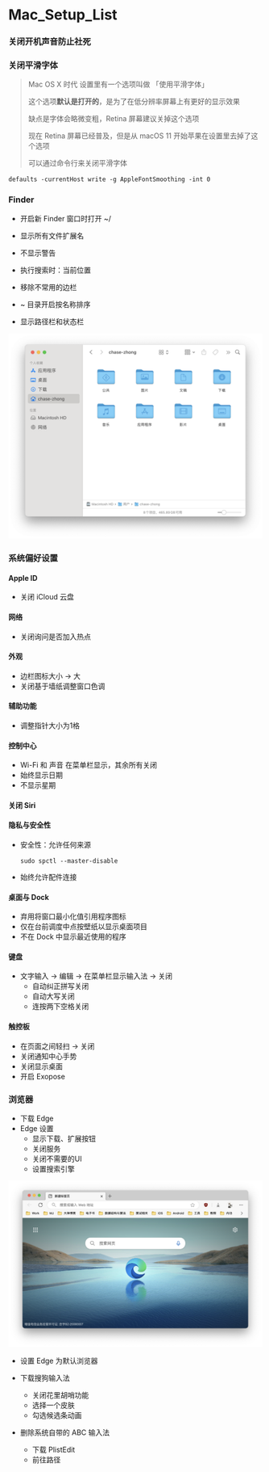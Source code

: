 # Mac_Setup_List

### 关闭开机声音防止社死



### 关闭平滑字体

> Mac OS X 时代 设置里有一个选项叫做 「使用平滑字体」
>
> 这个选项**默认是打开的**，是为了在低分辨率屏幕上有更好的显示效果
>
> 缺点是字体会略微变粗，Retina 屏幕建议关掉这个选项
>
> 现在 Retina 屏幕已经普及，但是从 macOS 11 开始苹果在设置里去掉了这个选项
>
> 可以通过命令行来关闭平滑字体

```shell
defaults -currentHost write -g AppleFontSmoothing -int 0
```



### Finder

- 开启新 Finder 窗口时打开 ~/
- 显示所有文件扩展名
- 不显示警告
- 执行搜索时：当前位置

- 移除不常用的边栏
- ~ 目录开启按名称排序
- 显示路径栏和状态栏

![](Images/finder.png)

### 系统偏好设置

#### Apple ID

- 关闭 iCloud 云盘

#### 网络

- 关闭询问是否加入热点

#### 外观

- 边栏图标大小 -> 大
- 关闭基于墙纸调整窗口色调

#### 辅助功能

- 调整指针大小为1格

#### 控制中心

- Wi-Fi 和 声音 在菜单栏显示，其余所有关闭
- 始终显示日期
- 不显示星期

#### 关闭 Siri

#### 隐私与安全性

- 安全性：允许任何来源

  ```Shell
  sudo spctl --master-disable
  ```

- 始终允许配件连接

#### 桌面与 Dock

- 弃用将窗口最小化值引用程序图标
- 仅在台前调度中点按壁纸以显示桌面项目
- 不在 Dock 中显示最近使用的程序

#### 键盘

- 文字输入 -> 编辑 -> 在菜单栏显示输入法 -> 关闭
  - 自动纠正拼写关闭
  - 自动大写关闭
  - 连按两下空格关闭

#### 触控板

- 在页面之间轻扫 -> 关闭
- 关闭通知中心手势
- 关闭显示桌面
- 开启 Exopose





### 浏览器

- 下载 Edge
- Edge 设置
  - 显示下载、扩展按钮
  - 关闭服务
  - 关闭不需要的UI
  - 设置搜索引擎

![](Images/edge.png)

- 设置 Edge 为默认浏览器



- 下载搜狗输入法
  - 关闭花里胡哨功能
  - 选择一个皮肤
  - 勾选候选条动画
- 删除系统自带的 ABC 输入法
  - 下载 PlistEdit
  - 前往路径
